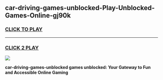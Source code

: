 
## car-driving-games-unblocked-Play-Unblocked-Games-Online-gj90k
<h3>
<a href="https://premium76.site?title=car-driving-games-unblocked&ref=24A">CLICK TO PLAY</a></h3>
<hr>

<h3>
<a href="https://premium76.site?title=car-driving-games-unblocked&ref=24A">CLICK 2 PLAY</a>
  
</h3>

<a href="https://premium76.site?title=car-driving-games-unblocked&ref=24A"><img src="https://clearcache.store/games.png"></a>


**car-driving-games-unblocked games unblocked: Your Gateway to Fun and Accessible Online Gaming**
